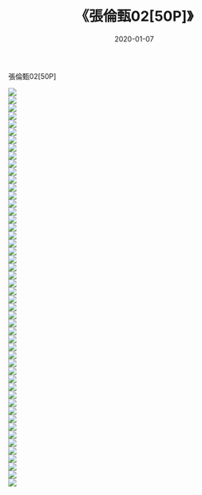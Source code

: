 ﻿---
layout: post
title:  《張倫甄02[50P]》
date:   2020-01-07
img: http://img.660000.xyz/Sharelink/唯美/2020/張倫甄02[50P]/000.jpg
categories: [美女, 清纯, 唯美]
---

張倫甄02[50P]

  ![](http://img.660000.xyz/Sharelink/唯美/2020/張倫甄02[50P]/001.jpg) <br> ![](http://img.660000.xyz/Sharelink/唯美/2020/張倫甄02[50P]/002.jpg) <br> ![](http://img.660000.xyz/Sharelink/唯美/2020/張倫甄02[50P]/003.jpg) <br> ![](http://img.660000.xyz/Sharelink/唯美/2020/張倫甄02[50P]/004.jpg) <br> ![](http://img.660000.xyz/Sharelink/唯美/2020/張倫甄02[50P]/005.jpg) <br> ![](http://img.660000.xyz/Sharelink/唯美/2020/張倫甄02[50P]/006.jpg) <br> ![](http://img.660000.xyz/Sharelink/唯美/2020/張倫甄02[50P]/007.jpg) <br> ![](http://img.660000.xyz/Sharelink/唯美/2020/張倫甄02[50P]/008.jpg) <br> ![](http://img.660000.xyz/Sharelink/唯美/2020/張倫甄02[50P]/009.jpg) <br> ![](http://img.660000.xyz/Sharelink/唯美/2020/張倫甄02[50P]/010.jpg) <br> ![](http://img.660000.xyz/Sharelink/唯美/2020/張倫甄02[50P]/011.jpg) <br> ![](http://img.660000.xyz/Sharelink/唯美/2020/張倫甄02[50P]/012.jpg) <br> ![](http://img.660000.xyz/Sharelink/唯美/2020/張倫甄02[50P]/013.jpg) <br> ![](http://img.660000.xyz/Sharelink/唯美/2020/張倫甄02[50P]/014.jpg) <br> ![](http://img.660000.xyz/Sharelink/唯美/2020/張倫甄02[50P]/015.jpg) <br> ![](http://img.660000.xyz/Sharelink/唯美/2020/張倫甄02[50P]/016.jpg) <br> ![](http://img.660000.xyz/Sharelink/唯美/2020/張倫甄02[50P]/017.jpg) <br> ![](http://img.660000.xyz/Sharelink/唯美/2020/張倫甄02[50P]/018.jpg) <br> ![](http://img.660000.xyz/Sharelink/唯美/2020/張倫甄02[50P]/019.jpg) <br> ![](http://img.660000.xyz/Sharelink/唯美/2020/張倫甄02[50P]/020.jpg) <br> ![](http://img.660000.xyz/Sharelink/唯美/2020/張倫甄02[50P]/021.jpg) <br> ![](http://img.660000.xyz/Sharelink/唯美/2020/張倫甄02[50P]/022.jpg) <br> ![](http://img.660000.xyz/Sharelink/唯美/2020/張倫甄02[50P]/023.jpg) <br> ![](http://img.660000.xyz/Sharelink/唯美/2020/張倫甄02[50P]/024.jpg) <br> ![](http://img.660000.xyz/Sharelink/唯美/2020/張倫甄02[50P]/025.jpg) <br> ![](http://img.660000.xyz/Sharelink/唯美/2020/張倫甄02[50P]/026.jpg) <br> ![](http://img.660000.xyz/Sharelink/唯美/2020/張倫甄02[50P]/027.jpg) <br> ![](http://img.660000.xyz/Sharelink/唯美/2020/張倫甄02[50P]/028.jpg) <br> ![](http://img.660000.xyz/Sharelink/唯美/2020/張倫甄02[50P]/029.jpg) <br> ![](http://img.660000.xyz/Sharelink/唯美/2020/張倫甄02[50P]/030.jpg) <br> ![](http://img.660000.xyz/Sharelink/唯美/2020/張倫甄02[50P]/031.jpg) <br> ![](http://img.660000.xyz/Sharelink/唯美/2020/張倫甄02[50P]/032.jpg) <br> ![](http://img.660000.xyz/Sharelink/唯美/2020/張倫甄02[50P]/033.jpg) <br> ![](http://img.660000.xyz/Sharelink/唯美/2020/張倫甄02[50P]/034.jpg) <br> ![](http://img.660000.xyz/Sharelink/唯美/2020/張倫甄02[50P]/035.jpg) <br> ![](http://img.660000.xyz/Sharelink/唯美/2020/張倫甄02[50P]/036.jpg) <br> ![](http://img.660000.xyz/Sharelink/唯美/2020/張倫甄02[50P]/037.jpg) <br> ![](http://img.660000.xyz/Sharelink/唯美/2020/張倫甄02[50P]/038.jpg) <br> ![](http://img.660000.xyz/Sharelink/唯美/2020/張倫甄02[50P]/039.jpg) <br> ![](http://img.660000.xyz/Sharelink/唯美/2020/張倫甄02[50P]/040.jpg) <br> ![](http://img.660000.xyz/Sharelink/唯美/2020/張倫甄02[50P]/041.jpg) <br> ![](http://img.660000.xyz/Sharelink/唯美/2020/張倫甄02[50P]/042.jpg) <br> ![](http://img.660000.xyz/Sharelink/唯美/2020/張倫甄02[50P]/043.jpg) <br> ![](http://img.660000.xyz/Sharelink/唯美/2020/張倫甄02[50P]/044.jpg) <br> ![](http://img.660000.xyz/Sharelink/唯美/2020/張倫甄02[50P]/045.jpg) <br> ![](http://img.660000.xyz/Sharelink/唯美/2020/張倫甄02[50P]/046.jpg) <br> ![](http://img.660000.xyz/Sharelink/唯美/2020/張倫甄02[50P]/047.jpg) <br> ![](http://img.660000.xyz/Sharelink/唯美/2020/張倫甄02[50P]/048.jpg) <br> ![](http://img.660000.xyz/Sharelink/唯美/2020/張倫甄02[50P]/049.jpg) <br> ![](http://img.660000.xyz/Sharelink/唯美/2020/張倫甄02[50P]/050.jpg) <br>
